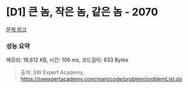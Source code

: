 # [D1] 큰 놈, 작은 놈, 같은 놈 - 2070 

[문제 링크](https://swexpertacademy.com/main/code/problem/problemDetail.do?contestProbId=AV5QQ6qqA40DFAUq) 

### 성능 요약

메모리: 18,612 KB, 시간: 106 ms, 코드길이: 633 Bytes



> 출처: SW Expert Academy, https://swexpertacademy.com/main/code/problem/problemList.do